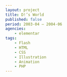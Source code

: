 ```yaml
---
layout: project
title: D!’s World
published: false
period: 2003-04 – 2004-06
agencies:
    - elementar
tags:
    - Flash
    - HTML
    - CSS
    - Illustration
    - Animation
    - PHP
---
```

